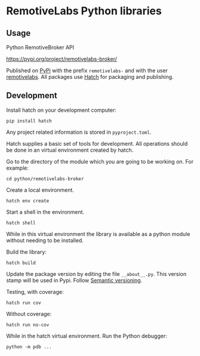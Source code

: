 # RemotiveLabs Python libraries

## Usage

Python RemotiveBroker API

https://pypi.org/project/remotivelabs-broker/

Published on [PyPi](https://pypi.org/) with the prefix `remotivelabs-` and with the user [remotivelabs](https://pypi.org/user/remotivelabs/).
All packages use [Hatch](https://hatch.pypa.io/) for packaging and publishing.



## Development

Install hatch on your development computer:

    pip install hatch

Any project related information is stored in `pyproject.toml`.

Hatch supplies a basic set of tools for development.
All operations should be done in an virtual environment created by hatch.

Go to the directory of the module which you are going to be working on.
For example:

    cd python/remotivelabs-broker

Create a local environment.

    hatch env create

Start a shell in the environment.

    hatch shell

While in this virtual environment the library is available as a python module without needing to be installed.

Build the library:

    hatch build

Update the package version by editing the file `__about__.py`.
This version stamp will be used in Pypi.
Follow [Semantic versioning](https://semver.org/).

Testing, with coverage:

    hatch run cov

Without coverage:

    hatch run no-cov

While in the hatch virtual environment.
Run the Python debugger:

    python -m pdb ...

